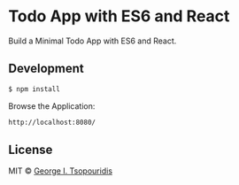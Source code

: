 # Todo App with ES6 and React
Build a Minimal Todo App with ES6 and React.

## Development

```bash
$ npm install
```

Browse the Application:

```bash
http://localhost:8080/
```

## License

MIT © [George I. Tsopouridis](gtsopour@gmail.com)